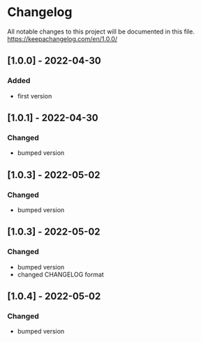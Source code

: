 # Changelog
All notable changes to this project will be documented in this file.
https://keepachangelog.com/en/1.0.0/

## [1.0.0] - 2022-04-30
### Added
- first version

## [1.0.1] - 2022-04-30
### Changed
- bumped version

## [1.0.3] - 2022-05-02
### Changed
- bumped version

## [1.0.3] - 2022-05-02
### Changed
- bumped version
- changed CHANGELOG format

## [1.0.4] - 2022-05-02
### Changed
- bumped version

